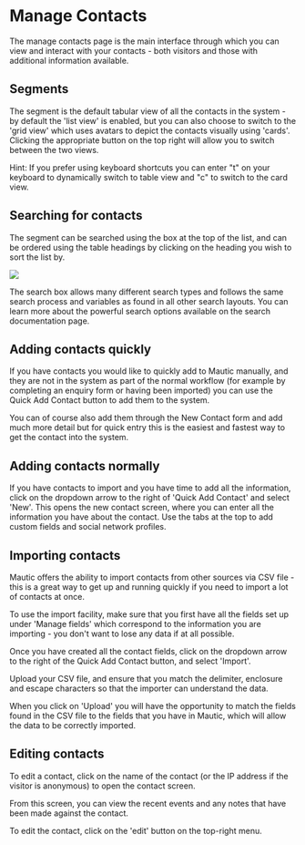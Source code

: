 # Manage Contacts

The manage contacts page is the main interface through which you can view and interact with your contacts - both visitors and those with additional information available.

## Segments

The segment is the default tabular view of all the contacts in the system - by default the 'list view' is enabled, but you can also choose to switch to the 'grid view' which uses avatars to depict the contacts visually using 'cards'. Clicking the appropriate button on the top right will allow you to switch between the two views.

Hint: If you prefer using keyboard shortcuts you can enter "t" on your keyboard to dynamically switch to table view and "c" to switch to the card view.

## Searching for contacts

The segment can be searched using the box at the top of the list, and can be ordered using the table headings by clicking on the heading you wish to sort the list by.

![](/contacts/media/contacts-search.jpg)

The search box allows many different search types and follows the same search process and variables as found in all other search layouts. You can learn more about the powerful search options available on the search documentation page.

## Adding contacts quickly

If you have contacts you would like to quickly add to Mautic manually, and they are not in the system as part of the normal workflow (for example by completing an enquiry form or having been imported) you can use the Quick Add Contact button to add them to the system.

You can of course also add them through the New Contact form and add much more detail but for quick entry this is the easiest and fastest way to get the contact into the system.

## Adding contacts normally

If you have contacts to import and you have time to add all the information, click on the dropdown arrow to the right of 'Quick Add Contact' and select 'New'.  This opens the new contact screen, where you can enter all the information you have about the contact.  Use the tabs at the top to add custom fields and social network profiles.

## Importing contacts

Mautic offers the ability to import contacts from other sources via CSV file - this is a great way to get up and running quickly if you need to import a lot of contacts at once.

To use the import facility, make sure that you first have all the fields set up under 'Manage fields' which correspond to the information you are importing - you don't want to lose any data if at all possible.

Once you have created all the contact fields, click on the dropdown arrow to the right of the Quick Add Contact button, and select 'Import'.

Upload your CSV file, and ensure that you match the delimiter, enclosure and escape characters so that the importer can understand the data.

When you click on 'Upload' you will have the opportunity to match the fields found in the CSV file to the fields that you have in Mautic, which will allow the data to be correctly imported.

## Editing contacts
To edit a contact, click on the name of the contact (or the IP address if the visitor is anonymous) to open the contact screen.

From this screen, you can view the recent events and any notes that have been made against the contact.

To edit the contact, click on the 'edit' button on the top-right menu.